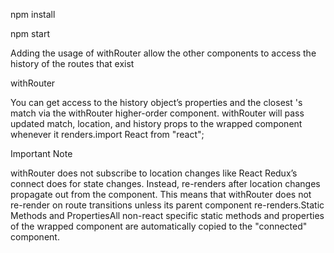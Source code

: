 npm install

npm start

Adding the usage of withRouter allow the other components to access the history of the routes that exist


withRouter

You can get access to the history object’s properties and the closest <Route>'s match via the withRouter higher-order component. withRouter will pass updated match, location, and history props to the wrapped component whenever it renders.import React from "react";


Important Note

withRouter does not subscribe to location changes like React Redux’s connect does for state changes. Instead, re-renders after location changes propagate out from the <Router> component. This means that withRouter does not re-render on route transitions unless its parent component re-renders.Static Methods and PropertiesAll non-react specific static methods and properties of the wrapped component are automatically copied to the "connected" component.